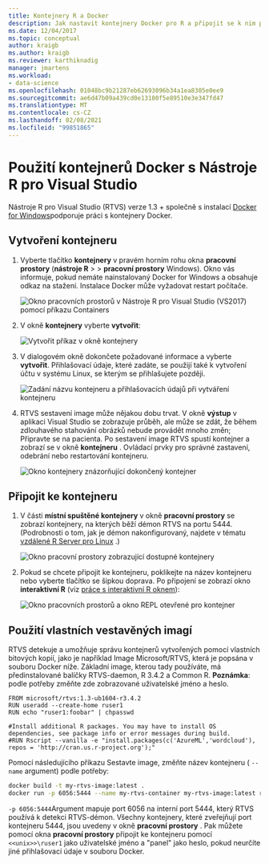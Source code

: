 ```yaml
---
title: Kontejnery R a Docker
description: Jak nastavit kontejnery Docker pro R a připojit se k nim pomocí sady Visual Studio.
ms.date: 12/04/2017
ms.topic: conceptual
author: kraigb
ms.author: kraigb
ms.reviewer: karthiknadig
manager: jmartens
ms.workload:
- data-science
ms.openlocfilehash: 01048bc9b21287eb62693096b34a1ea8305e0ee9
ms.sourcegitcommit: ae6d47b09a439cd0e13180f5e89510e3e347fd47
ms.translationtype: MT
ms.contentlocale: cs-CZ
ms.lasthandoff: 02/08/2021
ms.locfileid: "99851865"
---
```

# <a name="use-docker-containers-with-r-tools-for-visual-studio"></a>Použití kontejnerů Docker s Nástroje R pro Visual Studio

Nástroje R pro Visual Studio (RTVS) verze 1.3 + společně s instalací [Docker for Windows](https://www.docker.com/docker-windows)podporuje práci s kontejnery Docker.

## <a name="create-a-container"></a>Vytvoření kontejneru

1. Vyberte tlačítko **kontejnery** v pravém horním rohu okna **pracovní prostory** (**nástroje R**  >    >  **pracovní prostory** Windows). Okno vás informuje, pokud nemáte nainstalovaný Docker for Windows a obsahuje odkaz na stažení. Instalace Docker může vyžadovat restart počítače.

    ![Okno pracovních prostorů v Nástroje R pro Visual Studio (VS2017) pomocí příkazu Containers](media/container-workspaces-window.png)

1. V okně **kontejnery** vyberte **vytvořit**:

    ![Vytvořit příkaz v okně kontejnery](media/containers-window-create.png)

1. V dialogovém okně dokončete požadované informace a vyberte **vytvořit**. Přihlašovací údaje, které zadáte, se použijí také k vytvoření účtu v systému Linux, se kterým se přihlašujete později.

    ![Zadání názvu kontejneru a přihlašovacích údajů při vytváření kontejneru](media/containers-window-create-fill.png)

1. RTVS sestavení image může nějakou dobu trvat. V okně **výstup** v aplikaci Visual Studio se zobrazuje průběh, ale může se zdát, že během zdlouhavého stahování obrázků nebude provádět mnoho změn; Připravte se na pacienta. Po sestavení image RTVS spustí kontejner a zobrazí se v okně **kontejneru** . Ovládací prvky pro správné zastavení, odebrání nebo restartování kontejneru.

    ![Okno kontejnery znázorňující dokončený kontejner](media/containers-window-created.png)

## <a name="connect-to-a-container"></a>Připojit ke kontejneru

1. V části **místní spuštěné kontejnery** v okně **pracovní prostory** se zobrazí kontejnery, na kterých běží démon RTVS na portu 5444. (Podrobnosti o tom, jak je démon nakonfigurovaný, najdete v tématu [vzdálené R Server pro Linux](setting-up-remote-r-service-on-linux.md) .)

    ![Okno pracovní prostory zobrazující dostupné kontejnery](media/workspaces-window-running-containers.png)

1. Pokud se chcete připojit ke kontejneru, poklikejte na název kontejneru nebo vyberte tlačítko se šipkou doprava. Po připojení se zobrazí okno **interaktivní R** (viz [práce s interaktivní R oknem](interactive-repl-for-r-in-visual-studio.md)):

    ![Okno pracovních prostorů a okno REPL otevřené pro kontejner](media/workspaces-window-container-connected.png)

## <a name="use-custom-built-images"></a>Použití vlastních vestavěných imagí

RTVS detekuje a umožňuje správu kontejnerů vytvořených pomocí vlastních bitových kopií, jako je například Image Microsoft/RTVS, která je popsána v souboru Docker níže. Základní image, kterou tady používáte, má předinstalované balíčky RTVS-daemon, R 3.4.2 a Common R. **Poznámka**: podle potřeby změňte zde zobrazované uživatelské jméno a heslo.

```docker
FROM microsoft/rtvs:1.3-ub1604-r3.4.2
RUN useradd --create-home ruser1
RUN echo "ruser1:foobar" | chpasswd

#Install additional R packages. You may have to install OS dependencies, see package info or error messages during build.
#RUN Rscript --vanilla -e "install.packages(c('AzureML','wordcloud'), repos = 'http://cran.us.r-project.org');"
```

Pomocí následujícího příkazu Sestavte image, změňte název kontejneru ( `--name` argument) podle potřeby:

```bash
docker build -t my-rtvs-image:latest .
docker run -p 6056:5444 --name my-rtvs-container my-rtvs-image:latest rtvsd
```

`-p 6056:5444`Argument mapuje port 6056 na interní port 5444, který RTVS používá k detekci RTVS-démon. Všechny kontejnery, které zveřejňují port kontejneru 5444, jsou uvedeny v okně **pracovní prostory** . Pak můžete pomocí okna **pracovní prostory** připojit ke kontejneru pomocí `<<unix>>\ruser1` jako uživatelské jméno a "panel" jako heslo, pokud neurčíte jiné přihlašovací údaje v souboru Docker.
